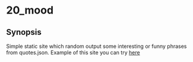 # 20_mood

## Synopsis

Simple static site which random output some interesting or funny phrases from quotes.json. Example of this site you can try [here](https://apollogin.github.io/20_mood/)